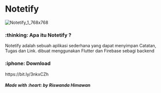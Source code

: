 # Notetify
![Notetify_1_768x768](https://user-images.githubusercontent.com/35683696/95124037-10da9900-077d-11eb-9e41-d7d9ca8fb954.png)

<h3> :thinking: Apa itu Notetify ? </h3>

<p> Notetify adalah sebuah aplikasi sederhana yang dapat menyimpan Catatan, Tugas dan Link. 
dibuat menggunakan Flutter dan Firebase sebagi backend </p>
  
<h3> :iphone: Download </h3>
<p> https://bit.ly/3nkxCZh</p>

<h5> Made with :heart: by Riswanda Himawan </h3>

